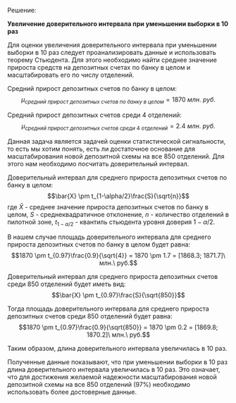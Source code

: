 

Решение:

**Увеличение доверительного интервала при уменьшении выборки в 10 раз**

Для оценки увеличения доверительного интервала при уменьшении выборки в 10 раз следует проанализировать данные и использовать теорему Стьюдента. Для этого необходимо найти среднее значение прироста средств на депозитных счетах по банку в целом и масштабировать его по числу отделений.

Средний прирост депозитных счетов по банку в целом:
$$\mu_{средний\ прирост\ депозитных\ счетов\ по\ банку\ в\ целом} = 1870\  млн.\ руб.$$

Средний прирост депозитных счетов среди 4 отделений:
$$\mu_{средний\ прирост\ депозитных\ счетов\ среди\ 4\ отделений} = 2.4\ млн.\ руб.$$

Данная задача является задачей оценки статистической сигнальности, то есть мы хотим понять, есть ли достаточное основание для масштабирования новой депозитной схемы на все 850 отделений. Для этого нам необходимо посчитать доверительный интервал.

Доверительный интервал для среднего прироста депозитных счетов по банку в целом:
$$\bar{X} \pm t_{1-\alpha/2}\frac{S}{\sqrt{n}}$$
где $\bar{X}$ - среднее значение прироста депозитных счетов по банку в целом, $S$ - среднеквадратичное отклонение, $n$ - количество отделений в пилотной зоне, $t_{1-\alpha/2}$ - квантиль стьюдента уровня доверия $1-\alpha/2$.

В нашем случае площадь доверительного интервала для среднего прироста депозитных счетов по банку в целом будет равна:
$$1870 \pm t_{0.97}\frac{0.9}{\sqrt{4}} = 1870 \pm 1.7 = [1868.3; 1871.7]\ млн.\ руб.$$

Доверительный интервал для среднего прироста депозитных счетов среди 850 отделений будет иметь вид:
$$\bar{X} \pm t_{0.97}\frac{S}{\sqrt{850}}$$

Тогда площадь доверительного интервала для среднего прироста депозитных счетов среди 850 отделений будет равна:
$$1870 \pm t_{0.97}\frac{0.9}{\sqrt{850}} = 1870 \pm 0.2 = [1869.8; 1870.2]\ млн.\ руб.$$

Таким образом, длина доверительного интервала увеличилась в 10 раз.

Полученные данные показывают, что при уменьшении выборки в 10 раз длина доверительного интервала увеличилась в 10 раз. Это означает, что для достижения желаемой надежности масштабирования новой депозитной схемы на все 850 отделений (97%) необходимо использовать более достоверные данные.